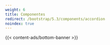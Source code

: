 ```yaml
---
weight: 6
title: Componentes
redirect: /bootstrap/5.3/components/accordion
noindex: true
---
```


{{< content-ads/bottom-banner >}}
